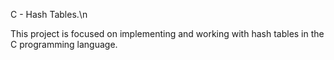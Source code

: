 C - Hash Tables.\n

This project is focused on implementing and working with hash tables in the C programming language.
